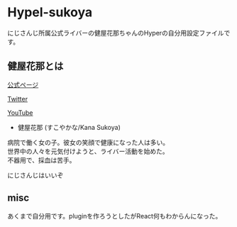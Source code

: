 # Hypel-sukoya

にじさんじ所属公式ライバーの健屋花那ちゃんのHyperの自分用設定ファイルです。


## 健屋花那とは
[公式ページ](https://nijisanji.ichikara.co.jp/member/kana-sukoya/)

[Twitter](https://twitter.com/sukosuko_sukoya)

[YouTube](https://www.youtube.com/channel/UC8C1LLhBhf_E2IBPLSDJXlQ)


- 健屋花那
(すこやかな/Kana Sukoya)

病院で働く女の子。彼女の笑顔で健康になった人は多い。<br>
世界中の人々を元気付けようと、ライバー活動を始めた。
<br>
不器用で、採血は苦手。


にじさんじはいいぞ


## misc

あくまで自分用です。pluginを作ろうとしたがReact何もわからんになった。